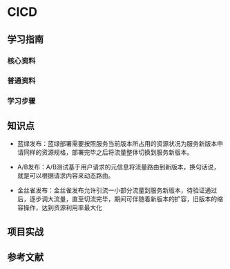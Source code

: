 # CICD

## 学习指南

### 核心资料

### 普通资料

### 学习步骤

## 知识点

* 蓝绿发布：蓝绿部署需要按照服务当前版本所占用的资源状况为服务新版本申请同样的资源规格，部署完毕之后将流量整体切换到服务新版本。

* A/B发布：A/B测试基于用户请求的元信息将流量路由到新版本，换句话说，就是可以根据请求内容来动态路由。

* 金丝雀发布：金丝雀发布允许引流一小部分流量到服务新版本，待验证通过后，逐步调大流量，直至切流完毕，期间可伴随着新版本的扩容，旧版本的缩容操作，达到资源利用率最大化

## 项目实战

## 参考文献

